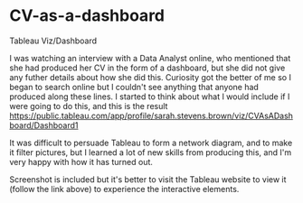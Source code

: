 # CV-as-a-dashboard
Tableau Viz/Dashboard

I was watching an interview with a Data Analyst online, who mentioned that she had produced her CV in the form of a dashboard, but she did not give any futher details about how she did this. Curiosity got the better of me so I began to search online but I couldn't see anything that anyone had produced along these lines. I started to think about what I would include if I were going to do this, and this is the result https://public.tableau.com/app/profile/sarah.stevens.brown/viz/CVAsADashboard/Dashboard1  

It was difficult to persuade Tableau to form a network diagram, and to make it filter pictures, but I learned a lot of new skills from producing this, and I'm very happy with how it has turned out. 

Screenshot is included but it's better to visit the Tableau website to view it (follow the link above) to experience the interactive elements. 
